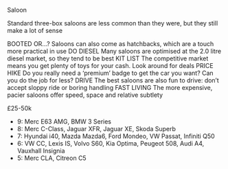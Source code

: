 Saloon

Standard three-box saloons are less common than they were, but they still make a lot of sense

BOOTED OR...?
Saloons can also come as hatchbacks, which are a touch more practical in use
DO DIESEL
Many saloons are optimised at the 2.0 litre diesel market, so they tend to be best
KIT LIST
The competitive market means you get plenty of toys for your cash. Look around for deals
PRICE HIKE
Do you really need a ‘premium’ badge to get the car you want? Can you do the job for less?
DRIVE
The best saloons are also fun to drive: don’t accept sloppy ride or boring handling
FAST LIVING
The more expensive, pacier saloons offer speed, space and relative subtlety

£25-50k

* 9: Merc E63 AMG, BMW 3 Series
* 8: Merc C-Class, Jaguar XFR, Jaguar XE, Skoda Superb
* 7: Hyundai i40, Mazda Mazda6, Ford Mondeo, VW Passat, Infiniti Q50
* 6: VW CC, Lexis IS, Volvo S60, Kia Optima, Peugeot 508, Audi A4, Vauxhall Insignia
* 5: Merc CLA, Citreon C5